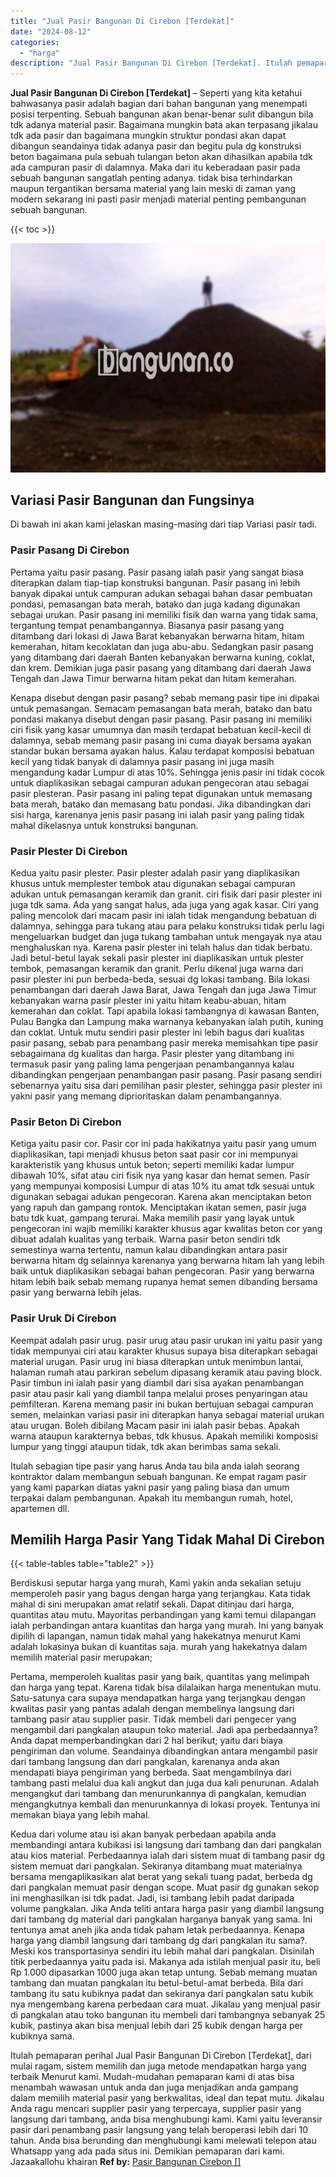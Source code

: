 ```yaml
---
title: "Jual Pasir Bangunan Di Cirebon [Terdekat]"
date: "2024-08-12"
categories: 
  - "harga"
description: "Jual Pasir Bangunan Di Cirebon [Terdekat]. Itulah pemaparan perihal Jual Pasir Bangunan Di Cirebon [Terdekat], dari mulai ragam, sistem memilih dan juga me..."
---
```


**Jual Pasir Bangunan Di Cirebon \[Terdekat\]** – Seperti yang kita ketahui bahwasanya pasir adalah bagian dari bahan bangunan yang menempati posisi terpenting. Sebuah bangunan akan benar-benar sulit dibangun bila tdk adanya material pasir. Bagaimana mungkin bata akan terpasang jikalau tdk ada pasir dan bagaimana mungkin struktur pondasi akan dapat dibangun seandainya tidak adanya pasir dan begitu pula dg konstruksi beton bagaimana pula sebuah tulangan beton akan dihasilkan apabila tdk ada campuran pasir di dalamnya. Maka dari itu keberadaan pasir pada sebuah bangunan sangatlah penting adanya. tidak bisa terhindarkan maupun tergantikan bersama material yang lain meski di zaman yang modern sekarang ini pasti pasir menjadi material penting pembangunan sebuah bangunan.

{{< toc >}}

![Jual Pasir Bangunan Di Cirebon [Terdekat]](/images/jual-pasir-bangunan-68.png)

## Variasi Pasir Bangunan dan Fungsinya

Di bawah ini akan kami jelaskan masing-masing dari tiap Variasi pasir tadi.

### Pasir Pasang Di Cirebon

Pertama yaitu pasir pasang. Pasir pasang ialah pasir yang sangat biasa diterapkan dalam tiap-tiap konstruksi bangunan. Pasir pasang ini lebih banyak dipakai untuk campuran adukan sebagai bahan dasar pembuatan pondasi, pemasangan bata merah, batako dan juga kadang digunakan sebagai urukan. Pasir pasang ini memiliki fisik dan warna yang tidak sama, tergantung tempat penambangannya. Biasanya pasir pasang yang ditambang dari lokasi di Jawa Barat kebanyakan berwarna hitam, hitam kemerahan, hitam kecoklatan dan juga abu-abu. Sedangkan pasir pasang yang ditambang dari daerah Banten kebanyakan berwarna kuning, coklat, dan krem. Demikian juga pasir pasang yang ditambang dari daerah Jawa Tengah dan Jawa Timur berwarna hitam pekat dan hitam kemerahan.

Kenapa disebut dengan pasir pasang? sebab memang pasir tipe ini dipakai untuk pemasangan. Semacam pemasangan bata merah, batako dan batu pondasi makanya disebut dengan pasir pasang. Pasir pasang ini memiliki ciri fisik yang kasar umumnya dan masih terdapat bebatuan kecil-kecil di dalamnya, sebab memang pasir pasang ini cuma diayak bersama ayakan standar bukan bersama ayakan halus. Kalau terdapat komposisi bebatuan kecil yang tidak banyak di dalamnya pasir pasang ini juga masih mengandung kadar Lumpur di atas 10%. Sehingga jenis pasir ini tidak cocok untuk diaplikasikan sebagai campuran adukan pengecoran atau sebagai pasir plesteran. Pasir pasang ini paling tepat digunakan untuk memasang bata merah, batako dan memasang batu pondasi. Jika dibandingkan dari sisi harga, karenanya jenis pasir pasang ini ialah pasir yang paling tidak mahal dikelasnya untuk konstruksi bangunan.

### Pasir Plester Di Cirebon

Kedua yaitu pasir plester. Pasir plester adalah pasir yang diaplikasikan khusus untuk memplester tembok atau digunakan sebagai campuran adukan untuk pemasangan keramik dan granit. ciri fisik dari pasir plester ini juga tdk sama. Ada yang sangat halus, ada juga yang agak kasar. Ciri yang paling mencolok dari macam pasir ini ialah tidak mengandung bebatuan di dalamnya, sehingga para tukang atau para pelaku konstruksi tidak perlu lagi mengeluarkan budget dan juga tukang tambahan untuk mengayak nya atau menghaluskan nya. Karena pasir plester ini telah halus dan tidak berbatu. Jadi betul-betul layak sekali pasir plester ini diaplikasikan untuk plester tembok, pemasangan keramik dan granit. Perlu dikenal juga warna dari pasir plester ini pun berbeda-beda, sesuai dg lokasi tambang. Bila lokasi penambangan dari daerah Jawa Barat, Jawa Tengah dan juga Jawa Timur kebanyakan warna pasir plester ini yaitu hitam keabu-abuan, hitam kemerahan dan coklat. Tapi apabila lokasi tambangnya di kawasan Banten, Pulau Bangka dan Lampung maka warnanya kebanyakan ialah putih, kuning dan coklat. Untuk mutu sendiri pasir plester ini lebih bagus dari kualitas pasir pasang, sebab para penambang pasir mereka memisahkan tipe pasir sebagaimana dg kualitas dan harga. Pasir plester yang ditambang ini termasuk pasir yang paling lama pengerjaan penambangannya kalau dibandingkan pengerjaan penambangan pasir pasang. Pasir pasang sendiri sebenarnya yaitu sisa dari pemilihan pasir plester, sehingga pasir plester ini yakni pasir yang memang diprioritaskan dalam penambangannya.

### Pasir Beton Di Cirebon

Ketiga yaitu pasir cor. Pasir cor ini pada hakikatnya yaitu pasir yang umum diaplikasikan, tapi menjadi khusus beton saat pasir cor ini mempunyai karakteristik yang khusus untuk beton; seperti memiliki kadar lumpur dibawah 10%, sifat atau ciri fisik nya yang kasar dan hemat semen. Pasir yang mempunyai komposisi Lumpur di atas 10% itu amat tdk sesuai untuk digunakan sebagai adukan pengecoran. Karena akan menciptakan beton yang rapuh dan gampang rontok. Menciptakan ikatan semen, pasir juga batu tdk kuat, gampang terurai. Maka memilih pasir yang layak untuk pengecoran ini wajib memiliki karakter khusus agar kwalitas beton cor yang dibuat adalah kualitas yang terbaik. Warna pasir beton sendiri tdk semestinya warna tertentu, namun kalau dibandingkan antara pasir berwarna hitam dg selainnya karenanya yang berwarna hitam lah yang lebih baik untuk diaplikasikan sebagai bahan pengecoran. Pasir yang berwarna hitam lebih baik sebab memang rupanya hemat semen dibanding bersama pasir yang berwarna lebih jelas.

### Pasir Uruk Di Cirebon

Keempat adalah pasir urug. pasir urug atau pasir urukan ini yaitu pasir yang tidak mempunyai ciri atau karakter khusus supaya bisa diterapkan sebagai material urugan. Pasir urug ini biasa diterapkan untuk menimbun lantai, halaman rumah atau parkiran sebelum dipasang keramik atau paving block. Pasir timbun ini ialah pasir yang diambil dari sisa ayakan penambangan pasir atau pasir kali yang diambil tanpa melalui proses penyaringan atau pemfilteran. Karena memang pasir ini bukan bertujuan sebagai campuran semen, melainkan variasi pasir ini diterapkan hanya sebagai material urukan atau urugan. Boleh dibilang Macam pasir ini ialah pasir bebas. Apakah warna ataupun karakternya bebas, tdk khusus. Apakah memiliki komposisi lumpur yang tinggi ataupun tidak, tdk akan berimbas sama sekali.

Itulah sebagian tipe pasir yang harus Anda tau bila anda ialah seorang kontraktor dalam membangun sebuah bangunan. Ke empat ragam pasir yang kami paparkan diatas yakni pasir yang paling biasa dan umum terpakai dalam pembangunan. Apakah itu membangun rumah, hotel, apartemen dll.

## Memilih Harga Pasir Yang Tidak Mahal Di Cirebon

{{< table-tables table="table2" >}}

Berdiskusi seputar harga yang murah, Kami yakin anda sekalian setuju memperoleh pasir yang bagus dengan harga yang terjangkau. Kata tidak mahal di sini merupakan amat relatif sekali. Dapat ditinjau dari harga, quantitas atau mutu. Mayoritas perbandingan yang kami temui dilapangan ialah perbandingan antara kuantitas dan harga yang murah. Ini yang banyak dipilih di lapangan, namun tidak mahal yang hakekatnya menurut Kami adalah lokasinya bukan di kuantitas saja. murah yang hakekatnya dalam memilih material pasir merupakan;

Pertama, memperoleh kualitas pasir yang baik, quantitas yang melimpah dan harga yang tepat. Karena tidak bisa dilalaikan harga menentukan mutu. Satu-satunya cara supaya mendapatkan harga yang terjangkau dengan kwalitas pasir yang pantas adalah dengan membelinya langsung dari tambang pasir atau supplier pasir. Tidak membeli dari pengecer yang mengambil dari pangkalan ataupun toko material. Jadi apa perbedaannya? Anda dapat memperbandingkan dari 2 hal berikut; yaitu dari biaya pengiriman dan volume. Seandainya dibandingkan antara mengambil pasir dari tambang langsung dan dari pangkalan, karenanya anda akan mendapati biaya pengiriman yang berbeda. Saat mengambilnya dari tambang pasti melalui dua kali angkut dan juga dua kali penurunan. Adalah mengangkut dari tambang dan menurunkannya di pangkalan, kemudian mengangkutnya kembali dan menurunkannya di lokasi proyek. Tentunya ini memakan biaya yang lebih mahal.

Kedua dari volume atau isi akan banyak perbedaan apabila anda membandingi antara kubikasi isi langsung dari tambang dan dari pangkalan atau kios material. Perbedaannya ialah dari sistem muat di tambang pasir dg sistem memuat dari pangkalan. Sekiranya ditambang muat materialnya bersama mengaplikasikan alat berat yang sekali tuang padat, berbeda dg dari pangkalan memuat pasir dengan scope. Muat pasir dg gunakan sekop ini menghasilkan isi tdk padat. Jadi, isi tambang lebih padat daripada volume pangkalan. Jika Anda teliti antara harga pasir yang diambil langsung dari tambang dg material dari pangkalan harganya banyak yang sama. Ini tentunya amat aneh jika anda tidak paham letak perbedaannya. Kenapa harga yang diambil langsung dari tambang dg dari pangkalan itu sama?. Meski kos transportasinya sendiri itu lebih mahal dari pangkalan. Disinilah titik perbedaannya yaitu pada isi. Makanya ada istilah menjual pasir itu, beli Rp 1.000 dipasarkan 1000 juga akan tetap untung. Sebab memang muatan tambang dan muatan pangkalan itu betul-betul-amat berbeda. Bila dari tambang itu satu kubiknya padat dan sekiranya dari pangkalan satu kubik nya mengembang karena perbedaan cara muat. Jikalau yang menjual pasir di pangkalan atau toko bangunan itu membeli dari tambangnya sebanyak 25 kubik, pastinya akan bisa menjual lebih dari 25 kubik dengan harga per kubiknya sama.

Itulah pemaparan perihal Jual Pasir Bangunan Di Cirebon \[Terdekat\], dari mulai ragam, sistem memilih dan juga metode mendapatkan harga yang terbaik Menurut kami. Mudah-mudahan pemaparan kami di atas bisa menambah wawasan untuk anda dan juga menjadikan anda gampang dalam memilih material pasir yang berkwalitas, ideal dan tepat mutu. Jikalau Anda ragu mencari supplier pasir yang terpercaya, supplier pasir yang langsung dari tambang, anda bisa menghubungi kami. Kami yaitu leveransir pasir dari penambang pasir langsung yang telah beroperasi lebih dari 10 tahun. Anda bisa berunding dan menghubungi kami melewati telepon atau Whatsapp yang ada pada situs ini. Demikian pemaparan dari kami. Jazaakallohu khairan
**Ref by:** [Pasir Bangunan Cirebon []](https://id.wikipedia.org/wiki/Pasir)
